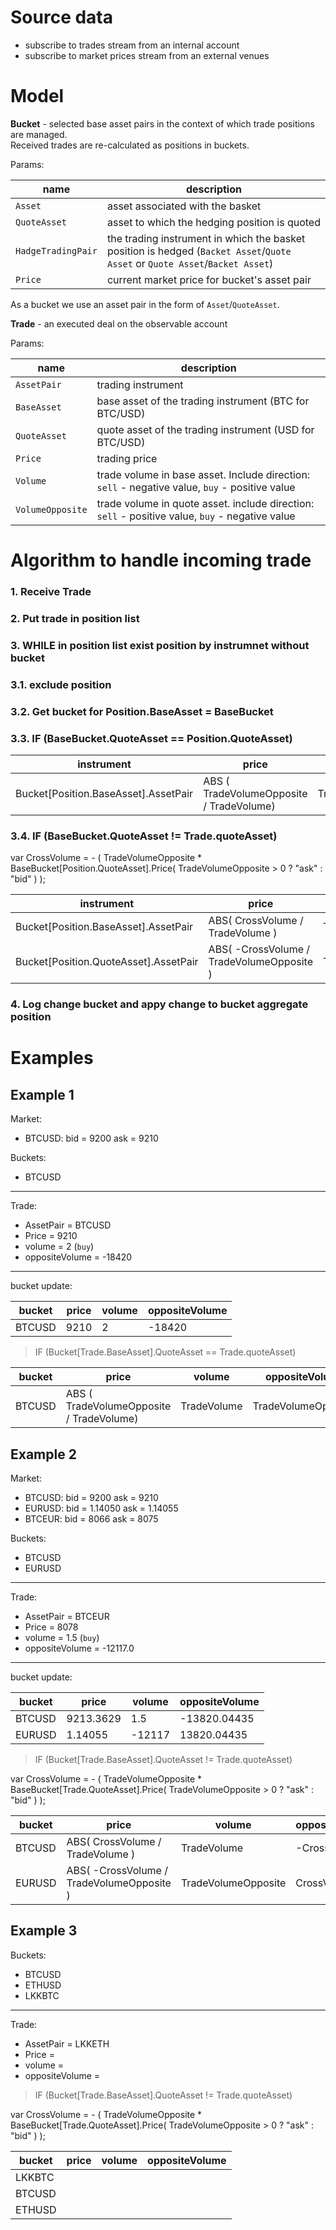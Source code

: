 # Source data

* subscribe to trades stream from an internal account
* subscribe to market prices stream from an external venues

# Model

**Bucket** - selected base asset pairs in the context of which trade positions are managed.  
Received trades are re-calculated as positions in buckets.

Params:

| name | description |
| ---- | ----------- |
| `Asset` | asset associated with the basket |
| `QuoteAsset` | asset to which the hedging position is quoted |
| `HadgeTradingPair` | the trading instrument in which the basket position is hedged (`Backet Asset`/`Quote Asset` or `Quote Asset`/`Backet Asset`) |
| `Price` | current market price for bucket's asset pair |

As a bucket we use an asset pair in the form of `Asset`/`QuoteAsset`.

**Trade** - an executed deal on the observable account

Params:

| name | description |
| ---- | ----------- |
| `AssetPair` | trading instrument |
| `BaseAsset` | base asset of the trading instrument (BTC for BTC/USD)  |
| `QuoteAsset` | quote asset of the trading instrument (USD for BTC/USD) |
| `Price` | trading price |
| `Volume` | trade volume in base asset. Include direction: `sell` - negative value, `buy` - positive value |
| `VolumeOpposite` | trade volume in quote asset. include direction: `sell` - positive value, `buy` - negative value |

# Algorithm to handle incoming trade

### 1. Receive Trade

### 2. Put trade in position list

### 3. WHILE in position list exist position by instrumnet without bucket

### 3.1. exclude position

### 3.2. Get bucket for **Position.BaseAsset** = BaseBucket

### 3.3. IF (BaseBucket.QuoteAsset == Position.QuoteAsset)

| instrument | price | volume | oppositeVolume |
| ------ | ----- | ------ | -------------- |
| Bucket[Position.BaseAsset].AssetPair | ABS ( TradeVolumeOpposite / TradeVolume) | TradeVolume | TradeVolumeOpposite |

### 3.4. IF (BaseBucket.QuoteAsset != Trade.quoteAsset)

var CrossVolume = - ( TradeVolumeOpposite * BaseBucket[Position.QuoteAsset].Price( TradeVolumeOpposite > 0 ? "ask" : "bid" ) );

| instrument | price | volume | oppositeVolume |
| ------ | ----- | ------ | -------------- |
| Bucket[Position.BaseAsset].AssetPair | ABS( CrossVolume / TradeVolume ) | TradeVolume | -CrossVolume |
| Bucket[Position.QuoteAsset].AssetPair | ABS( -CrossVolume / TradeVolumeOpposite ) | TradeVolumeOpposite | CrossVolume |

### 4. Log change bucket and appy change to bucket aggregate position



# Examples

## Example 1

Market:

* BTCUSD: bid = 9200 ask = 9210

Buckets:

* BTCUSD

---

Trade:

* AssetPair = BTCUSD
* Price = 9210
* volume = 2 (`buy`)
* oppositeVolume = -18420

---

bucket update:

| bucket | price | volume | oppositeVolume |
| ------ | ----- | ------ | -------------- |
| BTCUSD | 9210 | 2 | -18420 |


> IF (Bucket[Trade.BaseAsset].QuoteAsset == Trade.quoteAsset)

| bucket | price | volume | oppositeVolume |
| ------ | ----- | ------ | -------------- |
| BTCUSD | ABS ( TradeVolumeOpposite / TradeVolume) | TradeVolume | TradeVolumeOpposite |


## Example 2

Market:

* BTCUSD: bid = 9200 ask = 9210
* EURUSD: bid = 1.14050 ask = 1.14055
* BTCEUR: bid = 8066 ask = 8075

Buckets:

* BTCUSD
* EURUSD

---

Trade:

* AssetPair = BTCEUR
* Price = 8078
* volume = 1.5 (`buy`)
* oppositeVolume = -12117.0

---

bucket update:

| bucket | price | volume | oppositeVolume |
| ------ | ----- | ------ | -------------- |
| BTCUSD | 9213.3629 | 1.5 | -13820.04435 |
| EURUSD | 1.14055 | -12117 | 13820.04435 |


> IF (Bucket[Trade.BaseAsset].QuoteAsset != Trade.quoteAsset)

var CrossVolume = - ( TradeVolumeOpposite * BaseBucket[Trade.QuoteAsset].Price( TradeVolumeOpposite > 0 ? "ask" : "bid" ) );

| bucket | price | volume | oppositeVolume |
| ------ | ----- | ------ | -------------- |
| BTCUSD | ABS( CrossVolume / TradeVolume ) | TradeVolume | -CrossVolume |
| EURUSD | ABS( -CrossVolume / TradeVolumeOpposite ) | TradeVolumeOpposite | CrossVolume |




## Example 3

Buckets:

* BTCUSD
* ETHUSD
* LKKBTC

---

Trade:

* AssetPair = LKKETH
* Price = 
* volume = 
* oppositeVolume = 


> IF (Bucket[Trade.BaseAsset].QuoteAsset != Trade.quoteAsset)

var CrossVolume = - ( TradeVolumeOpposite * BaseBucket[Trade.QuoteAsset].Price( TradeVolumeOpposite > 0 ? "ask" : "bid" ) );

| bucket | price | volume | oppositeVolume |
| ------ | ----- | ------ | -------------- |
| LKKBTC | | | |
| BTCUSD | | | |
| ETHUSD | | | |







